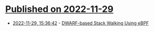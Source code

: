 # [Published on 2022-11-29](index.md)

* [2022-11-29, 15:36:42](https://lobste.rs/s/sizobe/dwarf_based_stack_walking_using_ebpf) - [DWARF-based Stack Walking Using eBPF](https://www.polarsignals.com/blog/posts/2022/11/29/profiling-without-frame-pointers/)
